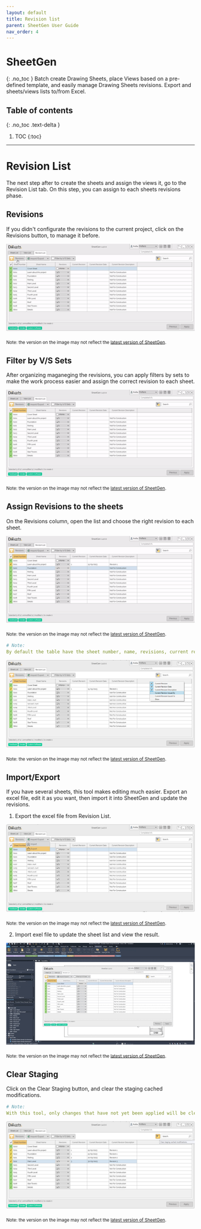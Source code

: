```yaml
---
layout: default
title: Revision list
parent: SheetGen User Guide
nav_order: 4
---
```


# SheetGen
{: .no_toc }
Batch create Drawing Sheets, place Views based on a pre-defined template, and easily manage Drawing Sheets revisions. Export and sheets/views lists to/from Excel.
## Table of contents
{: .no_toc .text-delta }

1. TOC
{:toc}

---

# Revision List

The next step after to create the sheets and assign the views it, go to the Revision List tab. On this step, you can assign to each sheets revisions phase.

## Revisions

If you didn't configurate the revisions to the current project, click on the Revisions button, to manage it before. 

![SheetGen manage revisions](../../assets\images\SG-Rl-Revisions.gif)

<sub>Note: the version on the image may not reflect the [latest version of SheetGen](https://diroots.com/revit-plugins/batch-create-revit-sheets-and-place-views-with-sheetgen/).</sub>

## Filter by V/S Sets

After organizing maganeging the revisions, you can apply filters by sets to make the work process easier and assign the correct revision to each sheet.

![SheetGen apply filter](../../assets\images\SG-Rl-FilterSet.gif)

<sub>Note: the version on the image may not reflect the [latest version of SheetGen](https://diroots.com/revit-plugins/batch-create-revit-sheets-and-place-views-with-sheetgen/).</sub>

## Assign Revisions to the sheets

On the Revisions column, open the list and choose the right revision to each sheet.

![SheetGen add revisions](../../assets\images\SG-Rl-AddRevisions.gif)

<sub>Note: the version on the image may not reflect the [latest version of SheetGen](https://diroots.com/revit-plugins/batch-create-revit-sheets-and-place-views-with-sheetgen/).</sub>

```yaml
# Note:
By default the table have the sheet number, name, revisions, current revision, current revision date and current revision description columns, but if you want click in the header column with the right mouse button, and choose more columns to add to the table.
```

![SheetGen add more columns](../../assets\images\SG-Rl-Columns.png)

<sub>Note: the version on the image may not reflect the [latest version of SheetGen](https://diroots.com/revit-plugins/batch-create-revit-sheets-and-place-views-with-sheetgen/).</sub>

## Import/Export

If you have several sheets, this tool makes editing much easier. Export an excel file, edit it as you want, then import it into SheetGen and update the revisions.

1. Export the excel file from Revision List.

![SheetGen export excel file from revisions](../../assets\images\SG-Rl-ExportExcel.png)

<sub>Note: the version on the image may not reflect the [latest version of SheetGen](https://diroots.com/revit-plugins/batch-create-revit-sheets-and-place-views-with-sheetgen/).</sub>

2. Import exel file to update the sheet list and view the result.

![SheetGen import excel file](../../assets\images\SG-Rl-ImportExcel.gif)

<sub>Note: the version on the image may not reflect the [latest version of SheetGen](https://diroots.com/revit-plugins/batch-create-revit-sheets-and-place-views-with-sheetgen/).</sub>

## Clear Staging

Click on the Clear Staging button, and clear the staging cached modifications.

```yaml
# Note:
With this tool, only changes that have not yet been applied will be cleared. Changes that have been applied cannot be cleared.
```

![SheetGen clear staging](../../assets\images\SG-Rl-Clear.png)

<sub>Note: the version on the image may not reflect the [latest version of SheetGen](https://diroots.com/revit-plugins/batch-create-revit-sheets-and-place-views-with-sheetgen/).</sub>
















